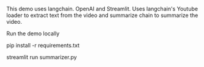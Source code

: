 This demo uses langchain. OpenAI and Streamlit. Uses langchain's Youtube loader to extract text from the video and summarize chain to summarize the video.

Run the demo locally

pip install -r requirements.txt

streamlit run summarizer.py